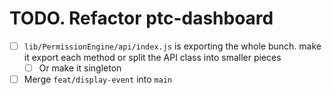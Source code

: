 # TODO. Refactor ptc-dashboard

- [ ] `lib/PermissionEngine/api/index.js` is exporting the whole bunch. make it export each method or split the API class into smaller pieces
  - [ ] Or make it singleton
- [ ] Merge `feat/display-event` into `main`
